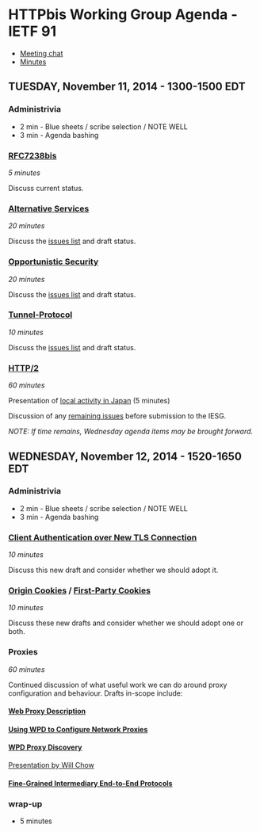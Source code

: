 # HTTPbis Working Group Agenda - IETF 91

* [Meeting chat](xmpp:httpbis@jabber.ietf.org?join)
* [Minutes](http://etherpad.tools.ietf.org:9000/p/ietf91-httpbis)


## TUESDAY, November 11, 2014 - 1300-1500 EDT

### Administrivia

* 2 min - Blue sheets / scribe selection / NOTE WELL
* 3 min - Agenda bashing

### [RFC7238bis](https://tools.ietf.org/html/draft-ietf-httpbis-rfc7238bis)

*5 minutes*

Discuss current status.

### [Alternative Services](https://tools.ietf.org/html/draft-ietf-httpbis-alt-svc)

*20 minutes*

Discuss the [issues list](https://github.com/httpwg/http-extensions/issues?q=is%3Aopen+is%3Aissue+label%3Aalt-svc) and draft status.


### [Opportunistic Security](https://tools.ietf.org/html/draft-ietf-httpbis-http2-encryption)

*20 minutes*

Discuss the [issues list](https://github.com/httpwg/http-extensions/issues?q=is%3Aopen+is%3Aissue+label%3Aopp-sec) and draft status.


### [Tunnel-Protocol](https://tools.ietf.org/html/draft-ietf-httpbis-tunnel-protocol)

*10 minutes*

Discuss the [issues list](https://github.com/httpwg/http-extensions/issues?q=is%3Aopen+is%3Aissue+label%3Atunnel-proto) and draft status.


### [HTTP/2](https://http2.github.io)

*60 minutes*

Presentation of [local activity in Japan](https://httpwg.github.io/wg-materials/ietf91/LocalActivitiesInJapan.pdf) (5 minutes)

Discussion of any [remaining issues](https://github.com/http2/http2-spec/issues) before submission to the IESG.

*NOTE: If time remains, Wednesday agenda items may be brought forward.*



## WEDNESDAY, November 12, 2014 - 1520-1650 EDT

### Administrivia

* 2 min - Blue sheets / scribe selection / NOTE WELL
* 3 min - Agenda bashing

### [Client Authentication over New TLS Connection](http://tools.ietf.org/id/draft-thomson-httpbis-cant)

*10 minutes*

Discuss this new draft and consider whether we should adopt it.


### [Origin Cookies](http://tools.ietf.org/html/draft-west-origin-cookies) / [First-Party Cookies](http://tools.ietf.org/html/draft-west-first-party-cookies)

*10 minutes*

Discuss these new drafts and consider whether we should adopt one or both.


### Proxies

*60 minutes*

Continued discussion of what useful work we can do around proxy configuration
and behaviour. Drafts in-scope include:

#### [Web Proxy Description](http://tools.ietf.org/html/draft-nottingham-web-proxy-desc)

#### [Using WPD to Configure Network Proxies](http://tools.ietf.org/html/draft-loreto-wpd-usage)

#### [WPD Proxy Discovery](http://tools.ietf.org/html/draft-chow-httpbis-proxy-discovery)

[Presentation by Will Chow ](https://httpwg.github.io/wg-materials/ietf91/OWA_ProxyDiscovery.pdf)

#### [Fine-Grained Intermediary End-to-End Protocols](http://tools.ietf.org/html/draft-reschke-objsec)

### wrap-up

* 5 minutes
